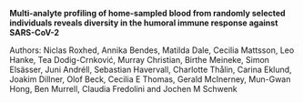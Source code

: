 **Multi-analyte profiling of home-sampled blood from randomly selected individuals reveals diversity in the humoral immune response against SARS-CoV-2**

Authors: Niclas Roxhed, Annika Bendes, Matilda Dale, Cecilia Mattsson, Leo Hanke, Tea Dodig-Crnković, Murray Christian, Birthe Meineke, Simon Elsässer, Juni Andréll, Sebastian Havervall, Charlotte Thålin, Carina Eklund, Joakim Dillner, Olof Beck, Cecilia E Thomas, Gerald McInerney, Mun-Gwan Hong, Ben Murrell, Claudia Fredolini and Jochen M Schwenk
